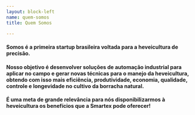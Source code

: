 ```yaml
---
layout: block-left
name: quem-somos
title: Quem Somos

---
```

#### Somos é a primeira startup brasileira voltada para a heveicultura de precisão.

#### Nosso objetivo é desenvolver soluções de automação industrial para aplicar no campo e gerar novas técnicas para o manejo da heveicultura, obtendo com isso mais eficiência, produtividade, economia, qualidade, controle e longevidade no cultivo da borracha natural.

#### É uma meta de grande relevância para nós disponibilizarmos à heveicultura os benefícios que a Smartex pode oferecer!